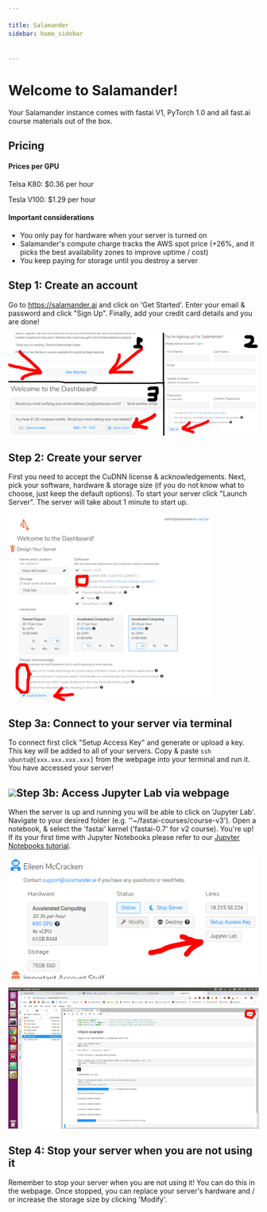 ```yaml
---

title: Salamander
sidebar: home_sidebar


---
```


# Welcome to Salamander!

Your Salamander instance comes with fastai V1, PyTorch 1.0 and all fast.ai course materials out of the box.

## Pricing

#### Prices per GPU

Telsa K80: $0.36 per hour

Tesla V100: $1.29 per hour

#### Important considerations

- You only pay for hardware when your server is turned on
- Salamander's compute charge tracks the AWS spot price (+26%, and it picks the best availability zones to improve uptime / cost)
- You keep paying for storage until you destroy a server

## Step 1: Create an account

Go to https://salamander.ai and click on 'Get Started'. Enter your email & password and click "Sign Up". Finally, add your credit card details and you are done!

![](./images/salamander/create_account.png)

## Step 2: Create your server

First you need to accept the CuDNN license & acknowledgements. Next, pick your software, hardware & storage size (if you do not know what to choose, just keep the default options). To start your server click "Launch Server". The server will take about 1 minute to start up. 

![](./images/salamander/create_server.png)

## Step 3a: Connect to your server via terminal

To connect first click "Setup Access Key" and generate or upload a key. This key will be added to all of your servers. Copy & paste `ssh ubuntu@[xxx.xxx.xxx.xxx]`  from the webpage into your terminal and run it. You have accessed your server!

## ![](/home/chewing/course-v3/docs/images/salamander/connect.png)Step 3b: Access Jupyter Lab via webpage

When the server is up and running you will be able to click on 'Jupyter Lab'. Navigate to your desired folder (e.g. ''~/fastai-courses/course-v3'). Open a notebook, & select the 'fastai' kernel ('fastai-0.7' for v2 course). You're up! If its your first time with Jupyter Notebooks please refer to our [Jupyter Notebooks tutorial](http://course-v3.fast.ai/notebook_tutorial.html).

![](./images/salamander/jupyter_lab_1.png)

![](./images/salamander/jupyter_lab_2.png)



## Step 4: Stop your server when you are not using it

Remember to stop your server when you are not using it! You can do this in the webpage. Once stopped, you can replace your server's hardware and / or increase the storage size by clicking 'Modify'.
